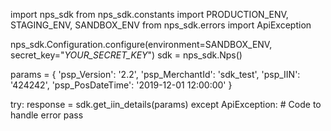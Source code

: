 import nps_sdk
from nps_sdk.constants import PRODUCTION_ENV, STAGING_ENV, SANDBOX_ENV
from nps_sdk.errors import ApiException

nps_sdk.Configuration.configure(environment=SANDBOX_ENV,
                            secret_key="_YOUR_SECRET_KEY_")
sdk = nps_sdk.Nps()

params = {
    'psp_Version': '2.2',
    'psp_MerchantId': 'sdk_test',
    'psp_IIN': '424242',
    'psp_PosDateTime': '2019-12-01 12:00:00'
}

try: 
    response = sdk.get_iin_details(params) 
except ApiException: 
    # Code to handle error 
    pass 
